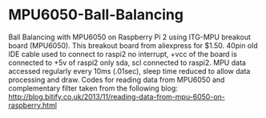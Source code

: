 # MPU6050-Ball-Balancing
Ball Balancing with MPU6050 on Raspberry Pi 2 using ITG-MPU breakout board (MPU6050). This breakout board from aliexpress for $1.50. 40pin old IDE cable used to connect to raspi2 no interrupt, +vcc of the board is connected to +5v of raspi2 only sda, scl connected to raspi2. MPU data accessed regularly every 10ms (.01sec), sleep time reduced to allow data processing and draw. 
Codes for reading data from MPU6050 and complementary filter taken from the following blog: http://blog.bitify.co.uk/2013/11/reading-data-from-mpu-6050-on-raspberry.html
 
